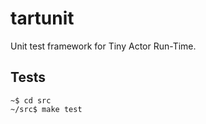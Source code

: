 # tartunit

Unit test framework for Tiny Actor Run-Time.

## Tests

    ~$ cd src
    ~/src$ make test
